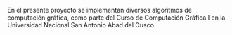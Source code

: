 En el presente proyecto se implementan diversos algoritmos de computación gráfica, como parte del Curso de Computación Gráfica I en la Universidad Nacional San Antonio Abad del Cusco.
